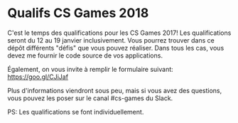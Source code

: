 # Qualifs CS Games 2018

C'est le temps des qualifications pour les CS Games 2017! Les qualifications seront du 12 au 19 janvier inclusivement. Vous pourrez trouver dans ce dépôt différents "défis" que vous pouvez réaliser. Dans tous les cas, vous devez me fournir le code source de vos applications.
    
Également, on vous invite à remplir le formulaire suivant: https://goo.gl/CJiJaf    

Plus d'informations viendront sous peu, mais si vous avez des questions, vous pouvez les poser sur le canal #cs-games du Slack.    

PS: Les qualifications se font individuellement.
